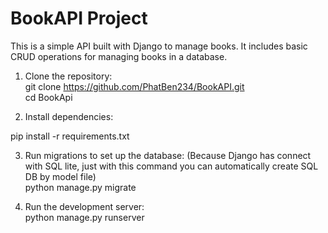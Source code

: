 ﻿# BookAPI Project </br>

This is a simple API built with Django to manage books. It includes basic CRUD operations for managing books in a database. </br>

1. Clone the repository: </br>
git clone https://github.com/PhatBen234/BookAPI.git </br>
cd BookApi </br>

2. Install dependencies: </br>

pip install -r requirements.txt </br>

3. Run migrations to set up the database: (Because Django has connect with SQL lite, just with this command you can automatically create SQL DB by model file) </br>
python manage.py migrate </br>

4. Run the development server: </br>
python manage.py runserver </br>



